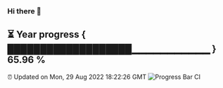 ### Hi there 👋
⏳ Year progress { ███████████████████▁▁▁▁▁▁▁▁▁▁▁ } 65.96 %
---
⏰ Updated on Mon, 29 Aug 2022 18:22:26 GMT
![Progress Bar CI](https://github.com/liununu/liununu/workflows/Progress%20Bar%20CI/badge.svg)

